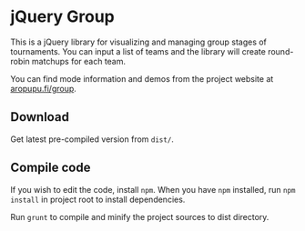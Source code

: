 jQuery Group
============

This is a jQuery library for visualizing and managing group stages of
tournaments. You can input a list of teams and the library will create
round-robin matchups for each team.

You can find mode information and demos from the project website at
[aropupu.fi/group](http://www.aropupu.fi/group/).

Download
--------

Get latest pre-compiled version from `dist/`.

Compile code
------------

If you wish to edit the code, install `npm`. When you have `npm` installed,
run `npm install` in project root to install dependencies.

Run `grunt` to compile and minify the project sources to dist directory.
